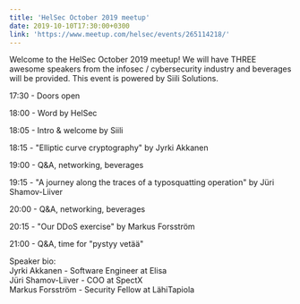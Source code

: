 ```yaml
---
title: 'HelSec October 2019 meetup'
date: 2019-10-10T17:30:00+0300
link: 'https://www.meetup.com/helsec/events/265114218/'
---
```


Welcome to the HelSec October 2019 meetup! We will have THREE awesome speakers from the infosec / cybersecurity industry and beverages will be provided. This event is powered by Siili Solutions.

 17:30 - Doors open

 18:00 - Word by HelSec

 18:05 - Intro & welcome by Siili

 18:15 - "Elliptic curve cryptography" by Jyrki Akkanen

 19:00 - Q&A, networking, beverages

 19:15 - "A journey along the traces of a typosquatting operation" by Jüri Shamov-Liiver

 20:00 - Q&A, networking, beverages

 20:15 - "Our DDoS exercise" by Markus Forsström

 21:00 - Q&A, time for "pystyy vetää"

 Speaker bio:  
Jyrki Akkanen - Software Engineer at Elisa  
Jüri Shamov-Liiver - COO at SpectX  
Markus Forsström - Security Fellow at LähiTapiola

 
